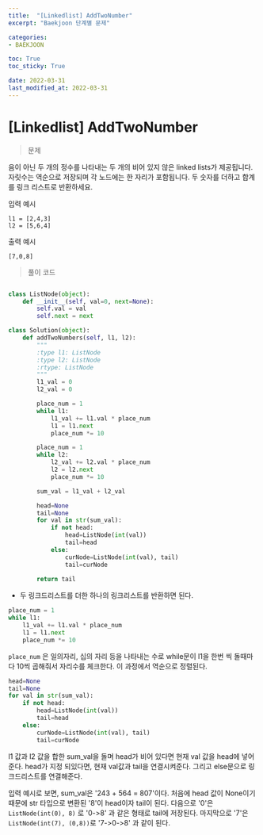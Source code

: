 ```yaml
---
title:  "[Linkedlist] AddTwoNumber"
excerpt: "Baekjoon 단계별 문제"

categories:
- BAEKJOON

toc: True
toc_sticky: True

date: 2022-03-31
last_modified_at: 2022-03-31
---
```


# [Linkedlist] AddTwoNumber

> 문제

음이 아닌 두 개의 정수를 나타내는 두 개의 비어 있지 않은 linked lists가 제공됩니다. 자릿수는 역순으로 저장되며 각 노드에는 한 자리가 포함됩니다. 두 숫자를 더하고 합계를 링크 리스트로 반환하세요.

입력 예시

```
l1 = [2,4,3]
l2 = [5,6,4] 
```

출력 예시

```
[7,0,8] 
```

> 풀이 코드

```python

class ListNode(object):
    def __init__(self, val=0, next=None):
        self.val = val
        self.next = next

class Solution(object):
    def addTwoNumbers(self, l1, l2):
        """
        :type l1: ListNode
        :type l2: ListNode
        :rtype: ListNode
        """
        l1_val = 0
        l2_val = 0

        place_num = 1
        while l1:
            l1_val += l1.val * place_num
            l1 = l1.next
            place_num *= 10

        place_num = 1
        while l2:
            l2_val += l2.val * place_num
            l2 = l2.next
            place_num *= 10

        sum_val = l1_val + l2_val

        head=None
        tail=None
        for val in str(sum_val):
            if not head:
                head=ListNode(int(val))
                tail=head
            else:
                curNode=ListNode(int(val), tail)
                tail=curNode
        
        return tail
```

- 두 링크드리스트를 더한 하나의 링크리스트를 반환하면 된다.

```python
place_num = 1
while l1:
    l1_val += l1.val * place_num
    l1 = l1.next
    place_num *= 10
```

`place_num` 은 일의자리, 십의 자리 등을 나타내는 수로 while문이 l1을 한번 씩 돌때마다 10씩 곱해줘서 자리수를 체크한다. 이 과정에서 역순으로 정렬된다.


```python
head=None
tail=None
for val in str(sum_val):
    if not head:
        head=ListNode(int(val))
        tail=head
    else:
        curNode=ListNode(int(val), tail)
        tail=curNode
```

l1 값과 l2 값을 합한 sum_val을 돌며 head가 비어 있다면 현재 val 값을 head에 넣어준다. head가 지정 되있다면, 현재 val값과 tail을 연결시켜준다.
그리고 else문으로 링크드리스트를 연결해준다.

입력 예시로 보면, sum_val은 '243 + 564 = 807'이다. 처음에 head 값이 None이기 때문에 str 타입으로 변환된 '8'이 head이자 tail이 된다. 다음으로 '0'은 `ListNode(int(0), 8)` 로 '0->8' 과 같은 형태로 tail에 저장된다. 마지막으로 '7'은 `ListNode(int(7), (0,8))`로 '7->0->8' 과 같이 된다.
